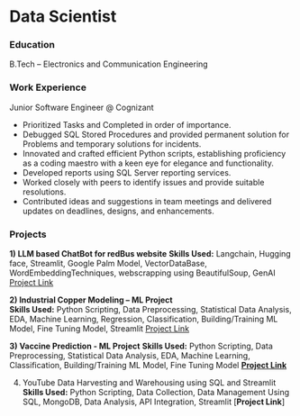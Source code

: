 # Data Scientist

### Education
B.Tech – Electronics and Communication Engineering 

### Work Experience
Junior Software Engineer @ Cognizant
- Prioritized Tasks and Completed in order of importance.
- Debugged SQL Stored Procedures and provided permanent solution for Problems and temporary solutions for incidents.
- Innovated and crafted efficient Python scripts, establishing proficiency as a coding maestro with a keen eye for elegance and functionality.
- Developed reports using SQL Server reporting services.
- Worked closely with peers to identify issues and provide suitable resolutions.
- Contributed ideas and suggestions in team meetings and delivered updates on deadlines, designs, and enhancements.

### Projects
**1) LLM based ChatBot for redBus website**
**Skills Used:** Langchain, Hugging face, Streamlit, Google Palm Model, VectorDataBase, WordEmbeddingTechniques, webscrapping using BeautifulSoup, GenAI
[Project Link](https://llm-based-chatbot-for-redbus-fkrvppuofyxxdclgymc9me.streamlit.app/)

**2) Industrial Copper Modeling – ML Project**                                       
**Skills Used:** Python Scripting, Data Preprocessing, Statistical Data Analysis, EDA, Machine Learning, Regression, Classification, Building/Training ML Model, Fine Tuning Model, Streamlit
[Project Link](https://copper-modeling-ml-project-cjo7z7xbza6xyajbpqdkbt.streamlit.app/)

**3) Vaccine Prediction - ML Project**
**Skills Used:** Python Scripting, Data Preprocessing, Statistical Data Analysis, EDA, Machine Learning, Classification, Building/Training ML Model, Fine Tuning Model
[**Project Link**](https://vaccine-prediction-ml-project-v2rkhfkegcehq2kzdxezbf.streamlit.app/)

4) YouTube Data Harvesting and Warehousing using SQL and Streamlit 
**Skills Used:** Python Scripting, Data Collection, Data Management Using SQL, MongoDB, Data Analysis, API Integration, Streamlit
[**Project Link**]

